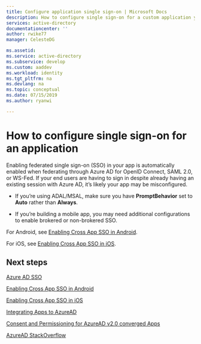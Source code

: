 ```yaml
---
title: Configure application single sign-on | Microsoft Docs
description: How to configure single sign-on for a custom application you are developing and registering with Azure AD.
services: active-directory
documentationcenter: ''
author: rwike77
manager: CelesteDG

ms.assetid: 
ms.service: active-directory
ms.subservice: develop
ms.custom: aaddev 
ms.workload: identity
ms.tgt_pltfrm: na
ms.devlang: na
ms.topic: conceptual
ms.date: 07/15/2019
ms.author: ryanwi

---
```


# How to configure single sign-on for an application

Enabling federated single sign-on (SSO) in your app is automatically enabled when federating through Azure AD for OpenID Connect, SAML 2.0, or WS-Fed. If your end users are having to sign in despite already having an existing session with Azure AD, it’s likely your app may be misconfigured.

* If you’re using ADAL/MSAL, make sure you have **PromptBehavior** set to **Auto** rather than **Always**.

* If you’re building a mobile app, you may need additional configurations to enable brokered or non-brokered SSO.

For Android, see [Enabling Cross App SSO in Android](https://docs.microsoft.com/azure/active-directory/develop/active-directory-sso-android).<br>

For iOS, see [Enabling Cross App SSO in iOS](https://docs.microsoft.com/azure/active-directory/develop/active-directory-sso-ios).

## Next steps

[Azure AD SSO](https://docs.microsoft.com/azure/active-directory/active-directory-appssoaccess-whatis)<br>

[Enabling Cross App SSO in Android](https://docs.microsoft.com/azure/active-directory/develop/active-directory-sso-android)<br>

[Enabling Cross App SSO in iOS](https://docs.microsoft.com/azure/active-directory/develop/active-directory-sso-ios)<br>

[Integrating Apps to AzureAD](https://docs.microsoft.com/azure/active-directory/develop/active-directory-integrating-applications)<br>

[Consent and Permissioning for AzureAD v2.0 converged Apps](https://docs.microsoft.com/azure/active-directory/develop/active-directory-v2-scopes)<br>

[AzureAD StackOverflow](https://stackoverflow.com/questions/tagged/azure-active-directory)

